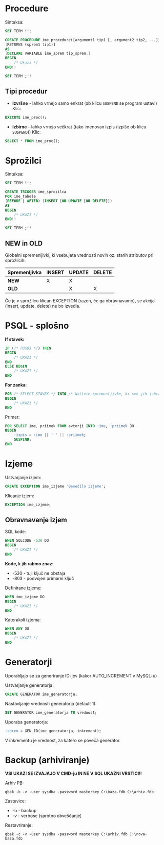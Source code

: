 # Procedure
Sintaksa:
```sql
SET TERM !!;

CREATE PROCEDURE ime_procedure([argument1 tip1 [, argument2 tip2, ...]])
[RETURNS (sprem1 tip1)]
AS
[DECLARE VARIABLE ime_sprem tip_sprem;]
BEGIN
	/* Ukazi */
END!!

SET TERM ;!!
```

## Tipi procedur
- **Izvršne** - lahko vrnejo samo enkrat (ob klicu `SUSPEND` se program ustavi) Klic:
```sql
EXECUTE ime_proc();
```
- **Izbirne** - lahko vrnejo večkrat (tako imenovan izpis (izpiše ob klicu `SUSPEND`)) Klic:
```sql
SELECT * FROM ime_proc();
```

# Sprožilci
Sintaksa:
```sql
SET TERM !!;

CREATE TRIGGER ime_sprozilca
FOR ime_tabele
(BEFORE | AFTER) (INSERT [OR UPDATE [OR DELETE]])
AS
BEGIN
	/* UKAZI */
END!!

SET TERM ;!!
```

## NEW in OLD
Globalni spremenljivki, ki vsebujeta vrednosti novih oz. starih atributov pri sprožilcih.

| Spremenljivka | **INSERT** | **UPDATE** | **DELETE** |
|-|-|-|-|
| **NEW** | X | X | |
| **OLD** | | X | X |


Če je v sprožilcu klican EXCEPTION (razen, če ga obravnavamo), se akcija (insert, update, delete) ne bo izvedla.

# PSQL - splošno
**If stavek:**
```sql
IF (/* POGOJ */) THEN
BEGIN
	/* UKAZI */
END
ELSE BEGIN
	/* UKAZI */
END
```

**For zanka:**
```sql
FOR /* SELECT STAVEK */ INTO /* Naštete spremenljivke, ki smo jih izbrali */ DO
BEGIN
	/* UKAZI */
END
```

Primer:
```sql
FOR SELECT ime, priimek FROM avtorji INTO :ime, :priimek DO 
BEGIN
	:izpis = :ime || ' ' || :priimek;
	SUSPEND;
END
```

# Izjeme
Ustvarjanje izjem:
```sql
CREATE EXCEPTION ime_izjeme 'Besedilo izjeme';
```

Klicanje izjem:
```sql
EXCEPTION ime_izjeme;
```

## Obravnavanje izjem
SQL kode:
```sql
WHEN SQLCODE -530 DO 
BEGIN
	/* UKAZI */
END
```

**Kode, k jih rabmo znaz:**
- -530 - tuji ključ ne obstaja
- -803 - podvojen primarni ključ

Definirane izjeme:
```sql
WHEN ime_izjeme DO 
BEGIN
	/* UKAZI */
END
```

Katerakoli izjema:
```sql
WHEN ANY DO 
BEGIN
	/* UKAZI */
END
```

# Generatorji
Uporabljajo se za generiranje ID-jev (kakor AUTO_INCREMENT v MySQL-u)

Ustvarjanje generatorja:
```sql
CREATE GENERATOR ime_generatorja;
```

Nastavljanje vrednosti generatorja (default 1):
```sql
SET GENERATOR ime_generatorja TO vrednost;
```

Uporaba generatorja:
```sql
:sprem = GEN_ID(ime_generatorja, inkrement);
```
V inkrementu je vrednost, za katero se poveča generator.

# Backup (arhiviranje)
**VSI UKAZI SE IZVAJAJO V CMD-ju IN NE V SQL UKAZNI VRSTICI!!**

Arhiv PB:
```
gbak -b -v -user sysdba -password masterkey C:\baza.fdb C:\arhiv.fdb
```
Zastavice:
- -b - backup
- -v - verbose (sprotno obveščanje)

Restavriranje:
```
gbak -c -v -user sysdba -password masterkey C:\arhiv.fdb C:\nova-baza.fdb
```
